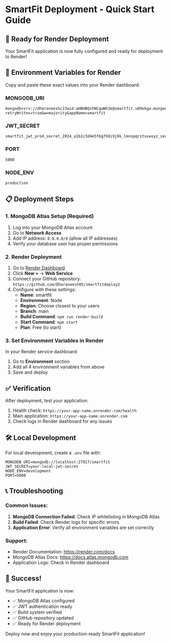 # SmartFit Deployment - Quick Start Guide

## 🚀 Ready for Render Deployment

Your SmartFit application is now fully configured and ready for deployment to Render!

## 🔑 Environment Variables for Render

Copy and paste these exact values into your Render dashboard:

### MONGODB_URI
```
mongodb+srv://dharaneeshc23aid:aHBHBQshNCqwWh3e@smartfit.u09ehga.mongodb.net/smartfit?retryWrites=true&w=majority&appName=smartfit
```

### JWT_SECRET
```
smartfit_jwt_prod_secret_2024_a1b2c3d4e5f6g7h8i9j0k_lmnopqrstuvwxyz_secure_token
```

### PORT
```
5000
```

### NODE_ENV
```
production
```

## 📋 Deployment Steps

### 1. MongoDB Atlas Setup (Required)
1. Log into your MongoDB Atlas account
2. Go to **Network Access** 
3. Add IP address: `0.0.0.0/0` (allow all IP addresses)
4. Verify your database user has proper permissions

### 2. Render Deployment
1. Go to [Render Dashboard](https://dashboard.render.com)
2. Click **New +** → **Web Service**
3. Connect your GitHub repository: `https://github.com/Dharaneesh05/smartfitdeploy2`
4. Configure with these settings:
   - **Name**: smartfit
   - **Environment**: Node
   - **Region**: Choose closest to your users
   - **Branch**: main
   - **Build Command**: `npm run render-build`
   - **Start Command**: `npm start`
   - **Plan**: Free (to start)

### 3. Set Environment Variables in Render
In your Render service dashboard:
1. Go to **Environment** section
2. Add all 4 environment variables from above
3. Save and deploy

## ✅ Verification

After deployment, test your application:
1. Health check: `https://your-app-name.onrender.com/health`
2. Main application: `https://your-app-name.onrender.com`
3. Check logs in Render dashboard for any issues

## 🛠️ Local Development

For local development, create a `.env` file with:

```env
MONGODB_URI=mongodb://localhost:27017/smartfit
JWT_SECRET=your-local-jwt-secret
NODE_ENV=development
PORT=5000
```

## 📞 Troubleshooting

### Common Issues:
1. **MongoDB Connection Failed**: Check IP whitelisting in MongoDB Atlas
2. **Build Failed**: Check Render logs for specific errors
3. **Application Error**: Verify all environment variables are set correctly

### Support:
- Render Documentation: https://render.com/docs
- MongoDB Atlas Docs: https://docs.atlas.mongodb.com
- Application Logs: Check in Render dashboard

## 🎉 Success!

Your SmartFit application is now:
- ✅ MongoDB Atlas configured
- ✅ JWT authentication ready  
- ✅ Build system verified
- ✅ GitHub repository updated
- ✅ Ready for Render deployment

Deploy now and enjoy your production-ready SmartFit application!
